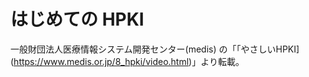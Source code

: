 # はじめての HPKI 
  
一般財団法人医療情報システム開発センター(medis) の「「やさしいHPKI](https://www.medis.or.jp/8_hpki/video.html)」より転載。

  

